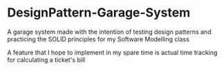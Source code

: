 # DesignPattern-Garage-System
A garage system made with the intention of testing design patterns and practicing the SOLID principles for my Software Modelling class

A feature that I hope to implement in my spare time is actual time tracking for calculating a ticket's bill
